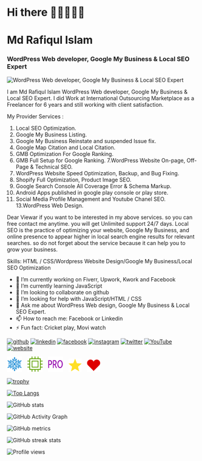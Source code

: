 # Hi there 👋👋👋👋👋
# Md Rafiqul Islam
###  WordPress Web developer, Google My Business & Local SEO Expert
![ WordPress Web developer, Google My Business & Local SEO Expert](https://scontent.fdac5-1.fna.fbcdn.net/v/t1.6435-9/36719742_2102992259942968_6024626230408511488_n.jpg?stp=dst-jpg_p960x960&_nc_cat=106&ccb=1-7&_nc_sid=e3f864&_nc_eui2=AeFL_TKxkktxNfKA_NwbU_GDgrrLyc1skkeCusvJzWySRzyDHxcAgUJCYQIf6erVWs4xXChr4XECzroE8w7kDUhg&_nc_ohc=7Idg0hevy1cAX_Kqlge&_nc_ht=scontent.fdac5-1.fna&oh=00_AfBc0wKg4UgW6sVBjKpsuMMfJbygQlvJoC8_9UVemyJCsg&oe=64480D79)

I am Md Rafiqul Islam WordPress Web developer, Google My Business & Local SEO Expert. I did Work at International Outsourcing Marketplace as a Freelancer for 6 years and still working with client satisfaction.

My Provider Services :
1. Local SEO Optimization.
2. Google My Business Listing.
3. Google My Business Reinstate and suspended Issue fix.
4. Google Map Citation and Local Citation.
5. GMB Optimization For Google Ranking.
6. GMB Full Setup for Google Ranking.
7.WordPress Website On-page, Off-Page & Technical SEO.
8. WordPress Website Speed Optimization, Backup, and Bug Fixing.
9. Shopify Full Optimization, Product Image SEO.
10. Google Search Console All Coverage Error & Schema Markup.
11. Android Apps published in google play console or play store.
12. Social Media Profile Management and Youtube Chanel SEO.
13.WordPress Web Design.

Dear Viewar if you want to be interested in my above services. so you can free contact me anytime.  you will get Unlimited support 24/7 days.
Local SEO is the practice of optimizing your website, Google My Business, and online presence to appear higher in local search engine results for relevant searches. 
so do not forget about the service because it can help you to grow your business.



Skills: HTML / CSS/Wordpress Website Design/Google My Business/Local SEO Optimization

- 🔭 I’m currently working on Fiverr, Upwork, Kwork and Facebook 
- 🌱 I’m currently learning JavaScript 
- 👯 I’m looking to collaborate on github 
- 🤔 I’m looking for help with JavaScript/HTML / CSS 
- 💬 Ask me about WordPress Web design, Google My Business & Local SEO Expert. 
- 📫 How to reach me: Facebook or Linkedin 
- ⚡ Fun fact: Cricket play, Movi watch 


[<img src='https://cdn.jsdelivr.net/npm/simple-icons@3.0.1/icons/github.svg' alt='github' height='40'>](https://github.com/mdrafiqulislamrafiq)  [<img src='https://cdn.jsdelivr.net/npm/simple-icons@3.0.1/icons/linkedin.svg' alt='linkedin' height='40'>](https://www.linkedin.com/in/mdrafiqulislamu/)  [<img src='https://cdn.jsdelivr.net/npm/simple-icons@3.0.1/icons/facebook.svg' alt='facebook' height='40'>](https://www.facebook.com/mdrafiqulislamu/)  [<img src='https://cdn.jsdelivr.net/npm/simple-icons@3.0.1/icons/instagram.svg' alt='instagram' height='40'>](https://www.instagram.com/mdrafiqulislamu/)  [<img src='https://cdn.jsdelivr.net/npm/simple-icons@3.0.1/icons/twitter.svg' alt='twitter' height='40'>](https://twitter.com/mdrafiqulislamu/)  [<img src='https://cdn.jsdelivr.net/npm/simple-icons@3.0.1/icons/youtube.svg' alt='YouTube' height='40'>](https://www.youtube.com/@mdrafiqulislamu/)  [<img src='https://cdn.jsdelivr.net/npm/simple-icons@3.0.1/icons/icloud.svg' alt='website' height='40'>](shorturl.at/kqBS0)  

<a href='https://archiveprogram.github.com/'><img src='https://raw.githubusercontent.com/acervenky/animated-github-badges/master/assets/acbadge.gif' width='40' height='40'></a> <a href='https://docs.github.com/en/developers'><img src='https://raw.githubusercontent.com/acervenky/animated-github-badges/master/assets/devbadge.gif' width='40' height='40'></a> <a href='https://github.com/pricing'><img src='https://raw.githubusercontent.com/acervenky/animated-github-badges/master/assets/pro.gif' width='40' height='40'></a> <a href='https://stars.github.com/'><img src='https://raw.githubusercontent.com/acervenky/animated-github-badges/master/assets/starbadge.gif' width='35' height='35'></a> <a href='https://docs.github.com/en/github/supporting-the-open-source-community-with-github-sponsors'><img src='https://raw.githubusercontent.com/acervenky/animated-github-badges/master/assets/sponsorbadge.gif' width='35' height='35'></a> 

[![trophy](https://github-profile-trophy.vercel.app/?username=mdrafiqulislamrafiq)](https://github.com/ryo-ma/github-profile-trophy)

[![Top Langs](https://github-readme-stats.vercel.app/api/top-langs/?username=mdrafiqulislamrafiq)](https://github.com/anuraghazra/github-readme-stats)

![GitHub stats](https://github-readme-stats.vercel.app/api?username=mdrafiqulislamrafiq&show_icons=true)  

![GitHub Activity Graph](https://activity-graph.herokuapp.com/graph?username=mdrafiqulislamrafiq)  

![GitHub metrics](https://metrics.lecoq.io/mdrafiqulislamrafiq)  

![GitHub streak stats](https://streak-stats.demolab.com/?user=mdrafiqulislamrafiq)  

![Profile views](https://gpvc.arturio.dev/mdrafiqulislamrafiq)  
